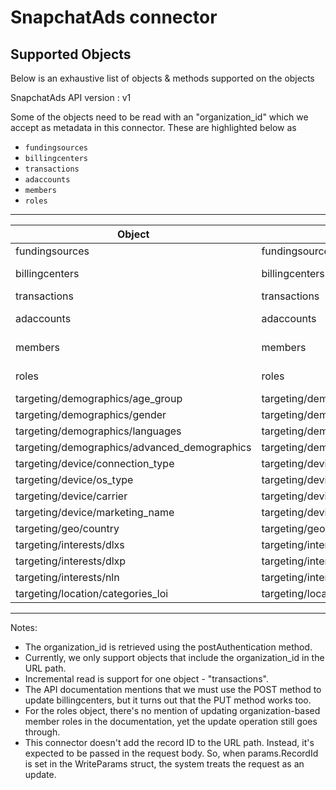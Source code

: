 # SnapchatAds connector


## Supported Objects 
Below is an exhaustive list of objects & methods supported on the objects

SnapchatAds API version : v1

Some of the objects need to be read with an "organization_id" which we accept as metadata in this connector.
These are highlighted below as
- `fundingsources`
- `billingcenters`
- `transactions`
- `adaccounts`
- `members`
- `roles`

----------------------------------------------------------------------------------------------------------------
| Object                                       | Resource                                      | Method        |
| ---------------------------------------------| ----------------------------------------------| --------------|
| fundingsources                               | fundingsources                                | read          |
| billingcenters                               | billingcenters                                | read, write   |
| transactions                                 | transactions                                  | read          |
| adaccounts                                   | adaccounts                                    | read, write   |
| members                                      | members                                       | read, write   |
| roles                                        | roles                                         | read, write   |
| targeting/demographics/age_group             | targeting/demographics/age_group              | read          |
| targeting/demographics/gender                | targeting/demographics/gender                 | read          |
| targeting/demographics/languages             | targeting/demographics/languages              | read          |
| targeting/demographics/advanced_demographics | targeting/demographics/advanced_demographics  | read          |
| targeting/device/connection_type             | targeting/device/connection_type              | read          |
| targeting/device/os_type                     | targeting/device/os_type                      | read          | 
| targeting/device/carrier                     | targeting/device/carrier                      | read          |
| targeting/device/marketing_name              | targeting/device/marketing_name               | read          |
| targeting/geo/country                        | targeting/geo/country                         | read          |
| targeting/interests/dlxs                     | targeting/interests/dlxs                      | read          |
| targeting/interests/dlxp                     | targeting/interests/dlxp                      | read          |
| targeting/interests/nln                      | targeting/interests/nln                       | read          |
| targeting/location/categories_loi            | targeting/location/categories_loi             | read          |
----------------------------------------------------------------------------------------------------------------
 
Notes:
- The organization_id is retrieved using the postAuthentication method.
- Currently, we only support objects that include the organization_id in the URL path.
- Incremental read is support for one object - "transactions".
- The API documentation mentions that we must use the POST method to update billingcenters, but it turns out that the PUT method works too.
- For the roles object, there's no mention of updating organization-based member roles in the documentation, yet the update operation still goes through.
- This connector doesn't add the record ID to the URL path. Instead, it's expected to be passed in the request body. So, when params.RecordId is set in the WriteParams struct, the system treats the request as an update.
